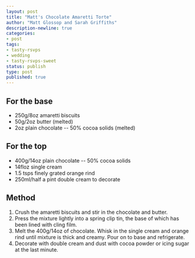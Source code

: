 ```yaml
---
layout: post
title: "Matt's Chocolate Amaretti Torte"
author: "Matt Glossop and Sarah Griffiths"
description-newline: true
categories:
- post
tags:
- tasty-rsvps
- wedding
- tasty-rsvps-sweet
status: publish
type: post
published: true
---
```


## For the base

* 250g/8oz amaretti biscuits
* 50g/2oz butter (melted)
* 2oz plain chocolate -- 50% cocoa solids (melted)

## For the top

* 400g/14oz plain chocolate -- 50% cocoa solids
* 14floz single cream
* 1.5 tsps finely grated orange rind
* 250ml/half a pint double cream to decorate

## Method
1. Crush the amaretti biscuits and stir in the chocolate and butter.
1. Press the mixture lightly into a spring clip tin, the base of which has been lined with cling film.
1. Melt the 400g/14oz of chocolate. Whisk in the single cream and orange rind until mixture is thick and creamy. Pour on to base and refrigerate.
1. Decorate with double cream and dust with cocoa powder or icing sugar at the last minute.
